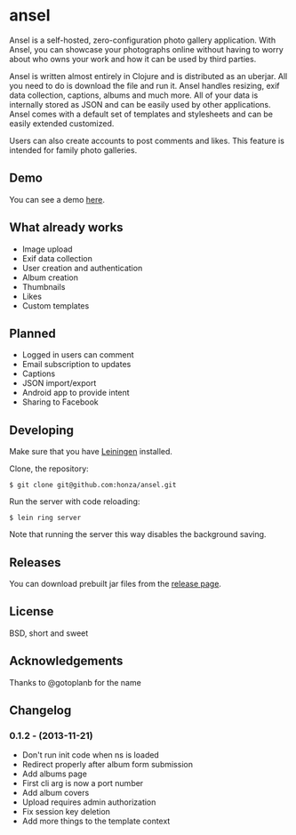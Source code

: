 ansel
=======

Ansel is a self-hosted, zero-configuration photo gallery application.  With
Ansel, you can showcase your photographs online without having to worry about
who owns your work and how it can be used by third parties.

Ansel is written almost entirely in Clojure and is distributed as an uberjar.
All you need to do is download the file and run it.  Ansel handles resizing,
exif data collection, captions, albums and much more.  All of your data is
internally stored as JSON and can be easily used by other applications.  Ansel
comes with a default set of templates and stylesheets and can be easily
extended customized.

Users can also create accounts to post comments and likes.  This feature is
intended for family photo galleries.

Demo
----

You can see a demo [here](http://ansel.demo.honza.ca/).

What already works
------------------

* Image upload
* Exif data collection
* User creation and authentication
* Album creation
* Thumbnails
* Likes
* Custom templates

Planned
-------

* Logged in users can comment
* Email subscription to updates
* Captions
* JSON import/export
* Android app to provide intent
* Sharing to Facebook

Developing
----------

Make sure that you have [Leiningen](https://github.com/technomancy/leiningen)
installed.

Clone, the repository:

    $ git clone git@github.com:honza/ansel.git

Run the server with code reloading:

    $ lein ring server

Note that running the server this way disables the background saving.

Releases
--------

You can download prebuilt jar files from the
[release page](http://honza.ca/ansel/).

License
-------

BSD, short and sweet

Acknowledgements
----------------

Thanks to @gotoplanb for the name

Changelog
---------

### 0.1.2 - (2013-11-21)

* Don't run init code when ns is loaded
* Redirect properly after album form submission
* Add albums page
* First cli arg is now a port number
* Add album covers
* Upload requires admin authorization
* Fix session key deletion
* Add more things to the template context

